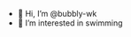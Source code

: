 - 👋 Hi, I’m @bubbly-wk
- 👀 I’m interested in swimming


<!---
bubbly-wk/bubbly-wk is a ✨ special ✨ repository because its `README.md` (this file) appears on your GitHub profile.
You can click the Preview link to take a look at your changes.
--->
